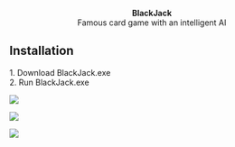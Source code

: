 <p align="center">
<b> BlackJack </b><br />
Famous card game with an intelligent AI <br /> </p>

<h2> Installation </h2>
1. Download BlackJack.exe<br>
2. Run BlackJack.exe
  


<img src="https://user-images.githubusercontent.com/23034890/34436521-94fcdbf6-eca7-11e7-959d-3f96e763a931.jpg"> <br />

<img src="https://user-images.githubusercontent.com/23034890/34436524-a2204aac-eca7-11e7-94ff-b0a666515dcc.jpg"> <br />

<img src="https://user-images.githubusercontent.com/23034890/34436528-b0a08c2c-eca7-11e7-9506-3b8938dfe82a.jpg"> <br />
</p>
